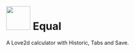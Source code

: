 # <img src="https://raw.githubusercontent.com/andryeltj/equal/res/equal512.png" width="64" height="64" /> Equal
A Love2d calculator with Historic, Tabs and Save.
